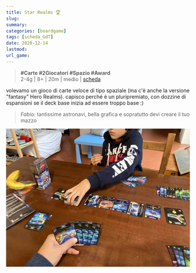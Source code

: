 ```yaml
---
title: Star Realms 🏆
slug: 
summary: 
categories: [boardgame]
tags: [scheda_GdT]
date: 2020-12-14
lastmod: 
url_game: 
---
```

> **#Carte #2Giocatori #Spazio #Award**  
> 2-4g | 8+ | 20m | medio | [scheda](https://www.boardgamegeek.com/boardgame/147020/star-realms)  

volevamo un gioco di carte veloce di tipo spaziale (ma c'è anche la versione "fantasy" Hero Realms).
capisco perché è un pluripremiato, con dozzine di espansioni se il deck base inizia ad essere troppo base :)

> *Fabio:*
> tantissime astronavi, bella grafica e sopratutto devi creare il tuo mazzo

![](img/star_realms.webp)


